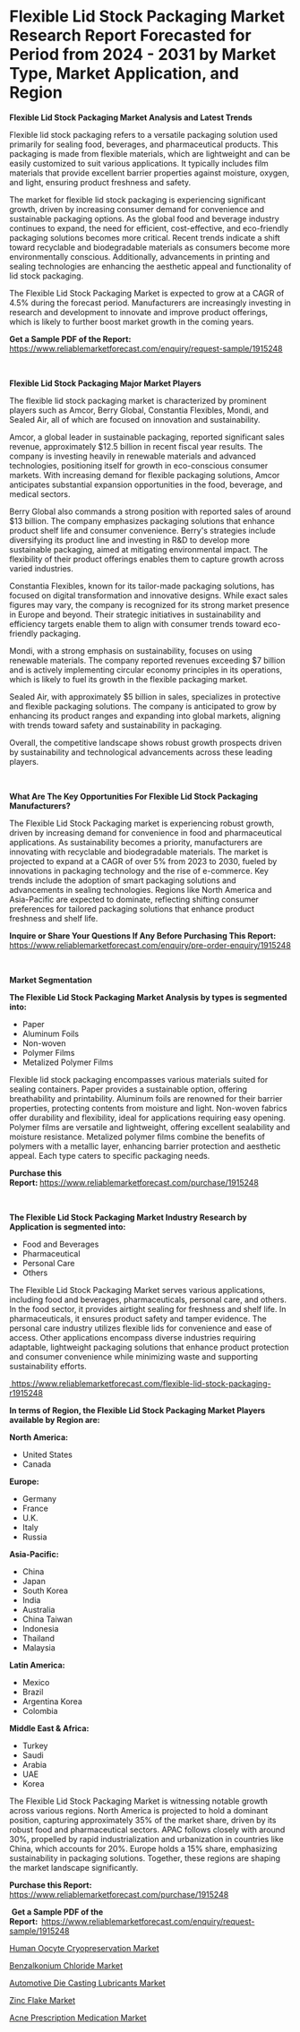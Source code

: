 <p><h1>Flexible Lid Stock Packaging Market Research Report Forecasted for Period from 2024 -  2031 by Market Type, Market Application, and Region</h1></p><p><strong>Flexible Lid Stock Packaging Market Analysis and Latest Trends</strong></p>
<p><p>Flexible lid stock packaging refers to a versatile packaging solution used primarily for sealing food, beverages, and pharmaceutical products. This packaging is made from flexible materials, which are lightweight and can be easily customized to suit various applications. It typically includes film materials that provide excellent barrier properties against moisture, oxygen, and light, ensuring product freshness and safety.</p><p>The market for flexible lid stock packaging is experiencing significant growth, driven by increasing consumer demand for convenience and sustainable packaging options. As the global food and beverage industry continues to expand, the need for efficient, cost-effective, and eco-friendly packaging solutions becomes more critical. Recent trends indicate a shift toward recyclable and biodegradable materials as consumers become more environmentally conscious. Additionally, advancements in printing and sealing technologies are enhancing the aesthetic appeal and functionality of lid stock packaging.</p><p>The Flexible Lid Stock Packaging Market is expected to grow at a CAGR of 4.5% during the forecast period. Manufacturers are increasingly investing in research and development to innovate and improve product offerings, which is likely to further boost market growth in the coming years.</p></p>
<p><strong>Get a Sample PDF of the Report:&nbsp;</strong> <a href="https://www.reliablemarketforecast.com/enquiry/request-sample/1915248?utm_campaign=1134&utm_medium=2&utm_source=Github&utm_content=ia&utm_term=13112024&utm_id=flexible-lid-stock-packaging">https://www.reliablemarketforecast.com/enquiry/request-sample/1915248</a></p>
<p>&nbsp;</p>
<p><strong>Flexible Lid Stock Packaging Major Market Players</strong></p>
<p><p>The flexible lid stock packaging market is characterized by prominent players such as Amcor, Berry Global, Constantia Flexibles, Mondi, and Sealed Air, all of which are focused on innovation and sustainability. </p><p>Amcor, a global leader in sustainable packaging, reported significant sales revenue, approximately $12.5 billion in recent fiscal year results. The company is investing heavily in renewable materials and advanced technologies, positioning itself for growth in eco-conscious consumer markets. With increasing demand for flexible packaging solutions, Amcor anticipates substantial expansion opportunities in the food, beverage, and medical sectors.</p><p>Berry Global also commands a strong position with reported sales of around $13 billion. The company emphasizes packaging solutions that enhance product shelf life and consumer convenience. Berry's strategies include diversifying its product line and investing in R&D to develop more sustainable packaging, aimed at mitigating environmental impact. The flexibility of their product offerings enables them to capture growth across varied industries.</p><p>Constantia Flexibles, known for its tailor-made packaging solutions, has focused on digital transformation and innovative designs. While exact sales figures may vary, the company is recognized for its strong market presence in Europe and beyond. Their strategic initiatives in sustainability and efficiency targets enable them to align with consumer trends toward eco-friendly packaging.</p><p>Mondi, with a strong emphasis on sustainability, focuses on using renewable materials. The company reported revenues exceeding $7 billion and is actively implementing circular economy principles in its operations, which is likely to fuel its growth in the flexible packaging market.</p><p>Sealed Air, with approximately $5 billion in sales, specializes in protective and flexible packaging solutions. The company is anticipated to grow by enhancing its product ranges and expanding into global markets, aligning with trends toward safety and sustainability in packaging.</p><p>Overall, the competitive landscape shows robust growth prospects driven by sustainability and technological advancements across these leading players.</p></p>
<p>&nbsp;</p>
<p><strong>What Are The Key Opportunities For Flexible Lid Stock Packaging Manufacturers?</strong></p>
<p><p>The Flexible Lid Stock Packaging market is experiencing robust growth, driven by increasing demand for convenience in food and pharmaceutical applications. As sustainability becomes a priority, manufacturers are innovating with recyclable and biodegradable materials. The market is projected to expand at a CAGR of over 5% from 2023 to 2030, fueled by innovations in packaging technology and the rise of e-commerce. Key trends include the adoption of smart packaging solutions and advancements in sealing technologies. Regions like North America and Asia-Pacific are expected to dominate, reflecting shifting consumer preferences for tailored packaging solutions that enhance product freshness and shelf life.</p></p>
<p><strong>Inquire or Share Your Questions If Any Before Purchasing This Report:</strong> <a href="https://www.reliablemarketforecast.com/enquiry/pre-order-enquiry/1915248?utm_campaign=1134&utm_medium=2&utm_source=Github&utm_content=ia&utm_term=13112024&utm_id=flexible-lid-stock-packaging">https://www.reliablemarketforecast.com/enquiry/pre-order-enquiry/1915248</a></p>
<p>&nbsp;</p>
<p><strong>Market Segmentation</strong></p>
<p><strong>The Flexible Lid Stock Packaging Market Analysis by types is segmented into:</strong></p>
<p><ul><li>Paper</li><li>Aluminum Foils</li><li>Non-woven</li><li>Polymer Films</li><li>Metalized Polymer Films</li></ul></p>
<p><p>Flexible lid stock packaging encompasses various materials suited for sealing containers. Paper provides a sustainable option, offering breathability and printability. Aluminum foils are renowned for their barrier properties, protecting contents from moisture and light. Non-woven fabrics offer durability and flexibility, ideal for applications requiring easy opening. Polymer films are versatile and lightweight, offering excellent sealability and moisture resistance. Metalized polymer films combine the benefits of polymers with a metallic layer, enhancing barrier protection and aesthetic appeal. Each type caters to specific packaging needs.</p></p>
<p><strong>Purchase this Report:&nbsp;</strong><a href="https://www.reliablemarketforecast.com/purchase/1915248?utm_campaign=1134&utm_medium=2&utm_source=Github&utm_content=ia&utm_term=13112024&utm_id=flexible-lid-stock-packaging">https://www.reliablemarketforecast.com/purchase/1915248</a></p>
<p>&nbsp;</p>
<p><strong>The Flexible Lid Stock Packaging Market Industry Research by Application is segmented into:</strong></p>
<p><ul><li>Food and Beverages</li><li>Pharmaceutical</li><li>Personal Care</li><li>Others</li></ul></p>
<p><p>The Flexible Lid Stock Packaging Market serves various applications, including food and beverages, pharmaceuticals, personal care, and others. In the food sector, it provides airtight sealing for freshness and shelf life. In pharmaceuticals, it ensures product safety and tamper evidence. The personal care industry utilizes flexible lids for convenience and ease of access. Other applications encompass diverse industries requiring adaptable, lightweight packaging solutions that enhance product protection and consumer convenience while minimizing waste and supporting sustainability efforts.</p></p>
<p><a href="https://www.reliablemarketforecast.com/flexible-lid-stock-packaging-r1915248?utm_campaign=1134&utm_medium=2&utm_source=Github&utm_content=ia&utm_term=13112024&utm_id=flexible-lid-stock-packaging">&nbsp;https://www.reliablemarketforecast.com/flexible-lid-stock-packaging-r1915248</a></p>
<p><strong>In terms of Region, the Flexible Lid Stock Packaging Market Players available by Region are:</strong></p>
<p>
    <p> <strong> North America: </strong>
        <ul>
            <li>United States</li>
            <li>Canada</li>
        </ul>
        </p> 
    <p> <strong> Europe: </strong>
        <ul>
            <li>Germany</li>
            <li>France</li>
            <li>U.K.</li>
            <li>Italy</li>
            <li>Russia</li>
        </ul>
        </p> 
    <p> <strong> Asia-Pacific: </strong>
        <ul>
            <li>China</li>
            <li>Japan</li>
            <li>South Korea</li>
            <li>India</li>
            <li>Australia</li>
            <li>China Taiwan</li>
            <li>Indonesia</li>
            <li>Thailand</li>
            <li>Malaysia</li>
        </ul>
        </p> 
    <p> <strong> Latin America: </strong>
        <ul>
            <li>Mexico</li>
            <li>Brazil</li>
            <li>Argentina Korea</li>
            <li>Colombia</li>
        </ul>
        </p> 
    <p> <strong> Middle East & Africa: </strong>
        <ul>
            <li>Turkey</li>
            <li>Saudi</li>
            <li>Arabia</li>
            <li>UAE</li>
            <li>Korea</li>
        </ul>
    </p>
    </p>
<p><p>The Flexible Lid Stock Packaging Market is witnessing notable growth across various regions. North America is projected to hold a dominant position, capturing approximately 35% of the market share, driven by its robust food and pharmaceutical sectors. APAC follows closely with around 30%, propelled by rapid industrialization and urbanization in countries like China, which accounts for 20%. Europe holds a 15% share, emphasizing sustainability in packaging solutions. Together, these regions are shaping the market landscape significantly.</p></p>
<p><strong>Purchase this Report: </strong><a href="https://www.reliablemarketforecast.com/purchase/1915248?utm_campaign=1134&utm_medium=2&utm_source=Github&utm_content=ia&utm_term=13112024&utm_id=flexible-lid-stock-packaging">https://www.reliablemarketforecast.com/purchase/1915248</a></p>
<p>&nbsp;<strong>Get a Sample PDF of the Report:&nbsp;&nbsp;</strong><a href="https://www.reliablemarketforecast.com/enquiry/request-sample/1915248?utm_campaign=1134&utm_medium=2&utm_source=Github&utm_content=ia&utm_term=13112024&utm_id=flexible-lid-stock-packaging">https://www.reliablemarketforecast.com/enquiry/request-sample/1915248</a></p>
<p><strong></strong></p>
<p><p><a href="https://issuu.com/reportprime-2/docs/human-oocyte-cryopreservation-marke_4368ae7694a595?utm_campaign=1134&utm_medium=2&utm_source=Github&utm_content=ia&utm_term=13112024&utm_id=flexible-lid-stock-packaging">Human Oocyte Cryopreservation Market</a></p><p><a href="https://www.linkedin.com/pulse/sustainability-trends-benzalkonium-chloride-industry-fkhhc?utm_campaign=1134&utm_medium=2&utm_source=Github&utm_content=ia&utm_term=13112024&utm_id=flexible-lid-stock-packaging">Benzalkonium Chloride Market</a></p><p><a href="https://www.linkedin.com/pulse/automotive-die-casting-lubricants-sector-surge-72-growth-roadmap-5odzc?utm_campaign=1134&utm_medium=2&utm_source=Github&utm_content=ia&utm_term=13112024&utm_id=flexible-lid-stock-packaging">Automotive Die Casting Lubricants Market</a></p><p><a href="https://www.linkedin.com/pulse/strategic-market-insights-navigating-global-zinc-flake-landscape-vtd4c?utm_campaign=1134&utm_medium=2&utm_source=Github&utm_content=ia&utm_term=13112024&utm_id=flexible-lid-stock-packaging">Zinc Flake Market</a></p><p><a href="https://issuu.com/reportprime-2/docs/acne-prescription-medication-market_e83d4f616a7adc?utm_campaign=1134&utm_medium=2&utm_source=Github&utm_content=ia&utm_term=13112024&utm_id=flexible-lid-stock-packaging">Acne Prescription Medication Market</a></p></p>
